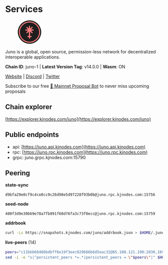 # Services

<figure><img src="https://raw.githubusercontent.com/kj89/cosmos-images/main/logos/juno.png" alt=""><figcaption></figcaption></figure>

Juno is a global, open source, permission-less  network for decentralized interoperable applications.

**Chain ID**: juno-1 | **Latest Version Tag**: v14.0.0 | **Wasm**: ON

[Website](https://www.junonetwork.io) | [Discord](https://discord.gg/qJxgUSGHbb) | [Twitter](https://twitter.com/JunoNetwork)



Subscribe to our free [🤖 Mainnet Proposal Bot](https://t.me/kjnodes_proposal_bot) to never miss upcoming proposals


## Chain explorer
[https://explorer.kjnodes.com/juno](https://explorer.kjnodes.com/juno)

## Public endpoints

* api: [https://juno.api.kjnodes.com](https://juno.api.kjnodes.com)
* rpc: [https://juno.rpc.kjnodes.com](https://juno.rpc.kjnodes.com)
* grpc: juno.grpc.kjnodes.com:15790

## Peering

**state-sync**

```text
d9bfa29e0cf9c4ce0cc9c26d98e5d97228f93b0b@juno.rpc.kjnodes.com:15756
```

**seed-node**

```text
400f3d9e30b69e78a7fb891f60d76fa3c73f0ecc@juno.rpc.kjnodes.com:15759
```

**addrbook**
```bash
curl -Ls https://snapshots.kjnodes.com/juno/addrbook.json > $HOME/.juno/config/addrbook.json
```

**live-peers** (14)
```bash
peers="c11bbb68486bdbff6e19f3eec029686b6d5eac32@65.108.121.190:2030,169022205f5811e2a0b31b6d3cf11e8a6dfb8242@116.202.192.156:26656,8dd5dfefe8959f7186e6c80bdb87dbd919534677@18.223.174.1:45508,6b55539058ec85bcc38abb53604e0fa679336261@65.108.64.107:26656,f3cee9895a0be20067b1aa2ca3fd7ede59ee0b71@83.149.102.56:33095,069e299debe27f6d693e7a0703232067d63da683@51.81.107.95:10556,46af91c713ab4119b1f938528877299edb631a7d@5.161.49.37:36656,a6955453548eb1bcaf1edaabc171b6c3bef2ff37@95.216.4.104:6006,86bc38c6148fac78e8fa4ffa567b6ca444c4e7e2@88.198.47.84:26656,7832e05394c2251c6e6a5a1caf7b660f1fe403d7@195.3.223.108:36656,8f3cbef6dc58d31bb70655d3d3c40d66d4744033@137.184.32.93:26656,b2bc63857693bf901ea76865cd08fa319fee26b5@148.113.8.63:12656,60493cb0f123f7717bfcb4432539a0a37a02df97@65.108.64.5:26656,d9bfa29e0cf9c4ce0cc9c26d98e5d97228f93b0b@65.109.88.38:15756"
sed -i -e "s|^persistent_peers *=.*|persistent_peers = \"$peers\"|" $HOME/.juno/config/config.toml
```
